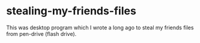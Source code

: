 # stealing-my-friends-files
This was desktop program which I wrote a long ago to steal my friends files from pen-drive (flash drive).
